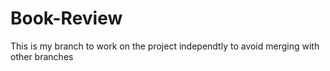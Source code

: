# Book-Review
This is my branch to work on the project independtly to avoid merging with other branches